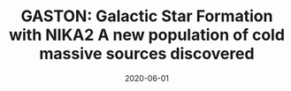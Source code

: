 ---
title: "GASTON: Galactic Star Formation with NIKA2 A new population of cold massive sources discovered"
collection: "co_procs"
permalink: /publications/2020EPJWC.22800018P
date: 2020-06-01
venue: "mm Universe @ NIKA2 - Observing the mm Universe with the NIKA2 Camera"
citation: "Peretto, N., Rigby, A., Adam, R., et al. (2020), mm Universe @ NIKA2 - Observing the mm Universe with the NIKA2 Camera, 228, 00018."
---